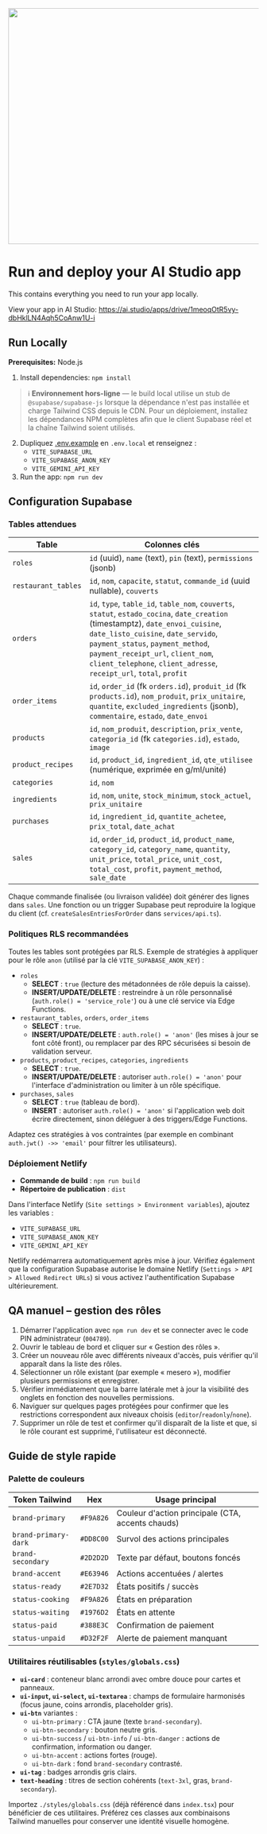 <div align="center">
<img width="1200" height="475" alt="GHBanner" src="https://github.com/user-attachments/assets/0aa67016-6eaf-458a-adb2-6e31a0763ed6" />
</div>

# Run and deploy your AI Studio app

This contains everything you need to run your app locally.

View your app in AI Studio: https://ai.studio/apps/drive/1meoqOtR5vy-dbHklLN4Aqh5CoAnw1U-i

## Run Locally

**Prerequisites:**  Node.js


1. Install dependencies:
   `npm install`

> ℹ️ **Environnement hors-ligne** — le build local utilise un stub de `@supabase/supabase-js` lorsque la dépendance n'est pas installée et charge Tailwind CSS depuis le CDN. Pour un déploiement, installez les dépendances NPM complètes afin que le client Supabase réel et la chaîne Tailwind soient utilisés.
2. Dupliquez [.env.example](.env.example) en `.env.local` et renseignez :
   - `VITE_SUPABASE_URL`
   - `VITE_SUPABASE_ANON_KEY`
   - `VITE_GEMINI_API_KEY`
3. Run the app:
   `npm run dev`

## Configuration Supabase

### Tables attendues

| Table | Colonnes clés |
|-------|---------------|
| `roles` | `id` (uuid), `name` (text), `pin` (text), `permissions` (jsonb) |
| `restaurant_tables` | `id`, `nom`, `capacite`, `statut`, `commande_id` (uuid nullable), `couverts` |
| `orders` | `id`, `type`, `table_id`, `table_nom`, `couverts`, `statut`, `estado_cocina`, `date_creation` (timestamptz), `date_envoi_cuisine`, `date_listo_cuisine`, `date_servido`, `payment_status`, `payment_method`, `payment_receipt_url`, `client_nom`, `client_telephone`, `client_adresse`, `receipt_url`, `total`, `profit` |
| `order_items` | `id`, `order_id` (fk `orders.id`), `produit_id` (fk `products.id`), `nom_produit`, `prix_unitaire`, `quantite`, `excluded_ingredients` (jsonb), `commentaire`, `estado`, `date_envoi` |
| `products` | `id`, `nom_produit`, `description`, `prix_vente`, `categoria_id` (fk `categories.id`), `estado`, `image` |
| `product_recipes` | `id`, `product_id`, `ingredient_id`, `qte_utilisee` (numérique, exprimée en g/ml/unité) |
| `categories` | `id`, `nom` |
| `ingredients` | `id`, `nom`, `unite`, `stock_minimum`, `stock_actuel`, `prix_unitaire` |
| `purchases` | `id`, `ingredient_id`, `quantite_achetee`, `prix_total`, `date_achat` |
| `sales` | `id`, `order_id`, `product_id`, `product_name`, `category_id`, `category_name`, `quantity`, `unit_price`, `total_price`, `unit_cost`, `total_cost`, `profit`, `payment_method`, `sale_date` |

Chaque commande finalisée (ou livraison validée) doit générer des lignes dans `sales`. Une fonction ou un trigger Supabase peut reproduire la logique du client (cf. `createSalesEntriesForOrder` dans `services/api.ts`).

### Politiques RLS recommandées

Toutes les tables sont protégées par RLS. Exemple de stratégies à appliquer pour le rôle `anon` (utilisé par la clé `VITE_SUPABASE_ANON_KEY`) :

- `roles`
  - **SELECT** : `true` (lecture des métadonnées de rôle depuis la caisse).
  - **INSERT/UPDATE/DELETE** : restreindre à un rôle personnalisé (`auth.role() = 'service_role'`) ou à une clé service via Edge Functions.
- `restaurant_tables`, `orders`, `order_items`
  - **SELECT** : `true`.
  - **INSERT/UPDATE/DELETE** : `auth.role() = 'anon'` (les mises à jour se font côté front), ou remplacer par des RPC sécurisées si besoin de validation serveur.
- `products`, `product_recipes`, `categories`, `ingredients`
  - **SELECT** : `true`.
  - **INSERT/UPDATE/DELETE** : autoriser `auth.role() = 'anon'` pour l'interface d'administration ou limiter à un rôle spécifique.
- `purchases`, `sales`
  - **SELECT** : `true` (tableau de bord).
  - **INSERT** : autoriser `auth.role() = 'anon'` si l'application web doit écrire directement, sinon déléguer à des triggers/Edge Functions.

Adaptez ces stratégies à vos contraintes (par exemple en combinant `auth.jwt() ->> 'email'` pour filtrer les utilisateurs).

### Déploiement Netlify

- **Commande de build** : `npm run build`
- **Répertoire de publication** : `dist`

Dans l'interface Netlify (`Site settings > Environment variables`), ajoutez les variables :

- `VITE_SUPABASE_URL`
- `VITE_SUPABASE_ANON_KEY`
- `VITE_GEMINI_API_KEY`

Netlify redémarrera automatiquement après mise à jour. Vérifiez également que la configuration Supabase autorise le domaine Netlify (`Settings > API > Allowed Redirect URLs`) si vous activez l'authentification Supabase ultérieurement.

## QA manuel – gestion des rôles

1. Démarrer l'application avec `npm run dev` et se connecter avec le code PIN administrateur (`004789`).
2. Ouvrir le tableau de bord et cliquer sur « Gestion des rôles ».
3. Créer un nouveau rôle avec différents niveaux d'accès, puis vérifier qu'il apparaît dans la liste des rôles.
4. Sélectionner un rôle existant (par exemple « mesero »), modifier plusieurs permissions et enregistrer.
5. Vérifier immédiatement que la barre latérale met à jour la visibilité des onglets en fonction des nouvelles permissions.
6. Naviguer sur quelques pages protégées pour confirmer que les restrictions correspondent aux niveaux choisis (`editor`/`readonly`/`none`).
7. Supprimer un rôle de test et confirmer qu'il disparaît de la liste et que, si le rôle courant est supprimé, l'utilisateur est déconnecté.

## Guide de style rapide

### Palette de couleurs

| Token Tailwind        | Hex      | Usage principal                        |
|-----------------------|----------|----------------------------------------|
| `brand-primary`       | `#F9A826`| Couleur d'action principale (CTA, accents chauds) |
| `brand-primary-dark`  | `#DD8C00`| Survol des actions principales          |
| `brand-secondary`     | `#2D2D2D`| Texte par défaut, boutons foncés        |
| `brand-accent`        | `#E63946`| Actions accentuées / alertes            |
| `status-ready`        | `#2E7D32`| États positifs / succès                 |
| `status-cooking`      | `#F9A826`| États en préparation                    |
| `status-waiting`      | `#1976D2`| États en attente                        |
| `status-paid`         | `#388E3C`| Confirmation de paiement                |
| `status-unpaid`       | `#D32F2F`| Alerte de paiement manquant             |

### Utilitaires réutilisables (`styles/globals.css`)

- **`ui-card`** : conteneur blanc arrondi avec ombre douce pour cartes et panneaux.
- **`ui-input`, `ui-select`, `ui-textarea`** : champs de formulaire harmonisés (focus jaune, coins arrondis, placeholder gris).
- **`ui-btn`** variantes :
  - `ui-btn-primary` : CTA jaune (texte `brand-secondary`).
  - `ui-btn-secondary` : bouton neutre gris.
  - `ui-btn-success` / `ui-btn-info` / `ui-btn-danger` : actions de confirmation, information ou danger.
  - `ui-btn-accent` : actions fortes (rouge). 
  - `ui-btn-dark` : fond `brand-secondary` contrasté.
- **`ui-tag`** : badges arrondis gris clairs.
- **`text-heading`** : titres de section cohérents (`text-3xl`, gras, `brand-secondary`).

Importez `./styles/globals.css` (déjà référencé dans `index.tsx`) pour bénéficier de ces utilitaires. Préférez ces classes aux combinaisons Tailwind manuelles pour conserver une identité visuelle homogène.
